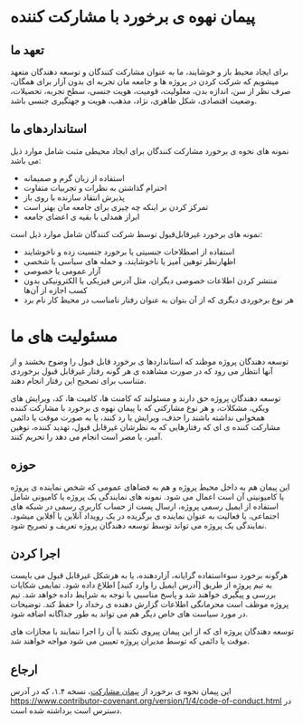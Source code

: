 # پیمان نهوه ی برخورد با مشارکت کننده

## تعهد ما

برای ایجاد محیط باز و خوشایند، ما به عنوان مشارکت کنندگان و توسعه دهندگان متعهد میشویم که
شرکت کردن در پروژه ها و جامعه مان تجربه ای بدون آزار برای همگان، صرف نظر از سن، اندازه بدن، معلولیت،
قومیت، هویت جنسی، سطح تجربه، تحصیلات، وضعیت اقتصادی، شکل ظاهری، نژاد، مذهب، هویت و جهتگیری جنسی
باشد.

## استانداردهای ما

نمونه های نحوه ی برخورد مشارکت کنندگان برای ایجاد محیطی مثبت شامل موارد ذیل می باشد:

* استفاده از زبان گرم و صمیمانه
* احترام گذاشتن به نظرات و تجربیات متفاوت
* پذیرش انتقاد سازنده با روی باز
* تمرکز کردن بر اینکه چه چیزی برای جامعه مان بهتر است
* ابراز همدلی با بقیه ی اعضای جامعه

نمونه های برخورد غیرقابل‌قبول توسط شرکت کنندگان شامل موارد ذیل است:

* استفاده از اصطلاحات جنسیتی یا برخورد جنسیت زده و ناخوشایند
* اظهار‌نظر توهین آمیز یا ناخوشایند، و حمله های سیاسی یا شخصی
* آزار عمومی یا خصوصی
* منتشر کردن اطلاعات خصوصی دیگران، مثل آدرس فیزیکی یا الکترونیکی بدون کسب اجازه از آن‌ها
* هر نوع برخوردی دیگری که از آن بتوان به عنوان رفتار نامناسب در محیط کار نام برد

# مسئولیت های ما

توسعه دهندگان پروژه موظند که استانداردها ی برخورد قابل قبول را وضوح بخشند و از آنها انتظار می رود که
در صورت مشاهده ی هر گونه رفتار غیرقابل قبول برخوردی متناسب برای تصحیح این رفتار انجام دهند.

توسعه دهندگان پروژه حق دارند و مسئولند که کامنت ها، کامیت ها، کد، ویرایش های ویکی، مشکلات، و هر نوع مشارکتی
که با پیمان نهوه ی برخورد با مشارکت کننده همخوانی نداشته باشند را حذف، ویرایش یا رد کنند، یا به صورت موقت یا
دائمی مشارکت کننده ی ای که رفتارهایی که به نظرشان غیرقابل قبول، تهدید کننده، توهین آمیر، یا مضر است انجام
می دهد را تحریم کنند.

## حوزه

این پیمان هم به داخل محیط پروژه و هم به فضاهای عمومی که شخص نماینده ی پروژه یا کامیونیتی آن است
اعمال می شود. نمونه های نمایندگی یک پروژه یا کامیونی شامل استفاده از ایمیل رسمی پروژه، ارسال پست از
حساب کاربری رسمی در شبکه های اجتماعی، یا فعالیت به عنوان نماینده ی برگزیده در یک رویداد آنلاین یا آفلاین
میشود. نمایندگی یک پروژه می تواند توسط توسعه دهندگان پروژه تعریف و تصریح شود.

## اجرا کردن

هرگونه برخورد سوءاستفاده گرایانه، آزاردهنده، یا به هرشکل غیرقابل قبول می بایست به تیم پروژه از طریق
[آدرس ایمیل را وارد کنید] اطلاع داده شود. تمایمی شکایات بررسی و پیگیری خواهند شد و پاسخ مناسبی
با توجه به شرایط داده خواهد شد. تیم پروژه موظف است محرمانگی اطلاعات گزارش دهنده ی رخداد را حفظ کند.
توضیحات در مورد سیاست های خاص دیگر  هم می تواند به طور جداگانه اضافه شود.

توسعه دهندگان پروژه ای که از این پیمان پیروی نکنند یا آن را اجرا ننمایند با مجازات های موقت یا دائمی که توسط
مدیران پروژه تعییین می شود مواجه خواهند شد.

## ارجاع

این پیمان نحوه ی برخورد از [پیمان مشارکت][صفحه نخست]، نسخه ۱.۴، که در آدرس
https://www.contributor-covenant.org/version/1/4/code-of-conduct.html در دسترس است
برداشته شده است.

[صفحه نخست]: https://www.contributor-covenant.org

